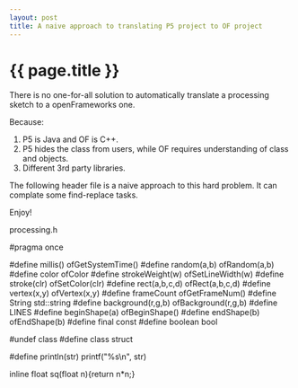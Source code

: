 ```yaml
---
layout: post
title: A naive approach to translating P5 project to OF project
---
```


{{ page.title }}
================

There is no one-for-all solution to automatically translate a processing sketch to a openFrameworks one.

Because:

1. P5 is Java and OF is C++.
2. P5 hides the class from users, while OF requires understanding of class and objects.
3. Different 3rd party libraries.

The following header file is a naive approach to this hard problem. It can complate some find-replace tasks. 

Enjoy!

processing.h

  #pragma once
  
  #define millis() ofGetSystemTime()
  #define random(a,b) ofRandom(a,b)
  #define color ofColor
  #define strokeWeight(w) ofSetLineWidth(w)
  #define stroke(clr) ofSetColor(clr)
  #define rect(a,b,c,d) ofRect(a,b,c,d)
  #define vertex(x,y) ofVertex(x,y)
  #define frameCount ofGetFrameNum()
  #define String std::string
  #define background(r,g,b) ofBackground(r,g,b)
  #define LINES
  #define beginShape(a) ofBeginShape()
  #define endShape(b) ofEndShape(b)
  #define final const
  #define boolean bool
  
  #undef class
  #define class struct
  
  #define println(str) printf("%s\n", str)
  
  inline float sq(float n){return n*n;}
